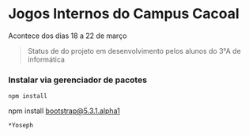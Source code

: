 # Jogos Internos do Campus Cacoal
Acontece dos dias 18 a 22 de março
>Status de do projeto em desenvolvimento pelos alunos do 3°A de informática
### Instalar via gerenciador de pacotes
```
npm install
```
npm install bootstrap@5.3.1.alpha1
```
*Yoseph
